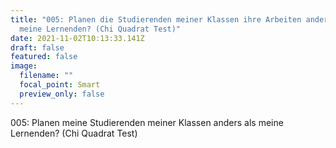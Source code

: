 ```yaml
---
title: "005: Planen die Studierenden meiner Klassen ihre Arbeiten anders als
  meine Lernenden? (Chi Quadrat Test)"
date: 2021-11-02T10:13:33.141Z
draft: false
featured: false
image:
  filename: ""
  focal_point: Smart
  preview_only: false
---
```

005: Planen meine Studierenden meiner Klassen anders als meine Lernenden? (Chi Quadrat Test)